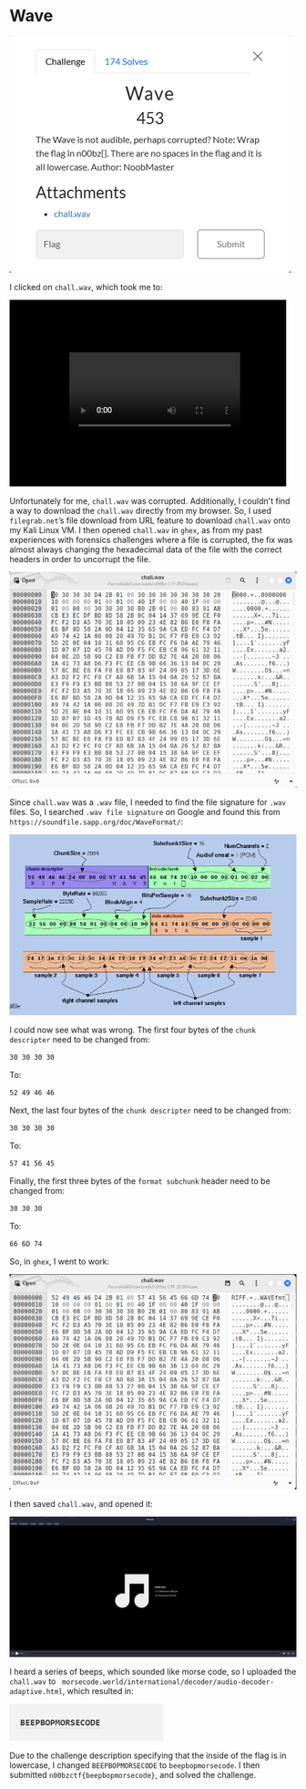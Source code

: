 # Wave

![](../images/wave-part-1.png)

I clicked on `chall.wav`, which took me to:

![](../images/wave-part-2.png)

Unfortunately for me, `chall.wav` was corrupted. Additionally, I couldn't find a way to download the `chall.wav` directly from my browser. So, I used `filegrab.net`’s file download from URL feature to download `chall.wav` onto my Kali Linux VM. I then opened `chall.wav` in `ghex`, as from my past experiences with forensics challenges where a file is corrupted, the fix was almost always changing the hexadecimal data of the file with the correct headers in order to uncorrupt the file. 

![](../images/wave-part-3.png)
 
Since `chall.wav` was a `.wav` file, I needed to find the file signature for `.wav` files. So, I searched `.wav file signature` on Google and found this from `https://soundfile.sapp.org/doc/WaveFormat/`:

![](../images/wave-part-4.png)

I could now see what was wrong. The first four bytes of the `chunk descripter` need to be changed from:

```txt
30 30 30 30
```

To:

```txt
52 49 46 46
```

Next, the last four bytes of the `chunk descripter` need to be changed from:

```txt
30 30 30 30
```

To:

```txt
57 41 56 45
```

Finally, the first three bytes of the `format subchunk` header need to be changed from:

```txt
30 30 30
```

To:

```txt
66 6D 74
```

So, in `ghex`, I went to work:

![](../images/wave-part-5.png)
 
I then saved `chall.wav`, and opened it:

![](../images/wave-part-6.png)
 
I heard a series of beeps, which sounded like morse code, so I uploaded the `chall.wav` to ` morsecode.world/international/decoder/audio-decoder-adaptive.html`, which resulted in:

![](../images/wave-part-7.png)
 
Due to the challenge description specifying that the inside of the flag is in lowercase, I changed `BEEPBOPMORSECODE` to `beepbopmorsecode`. I then submitted `n00bzctf{beepbopmorsecode}`, and solved the challenge.

